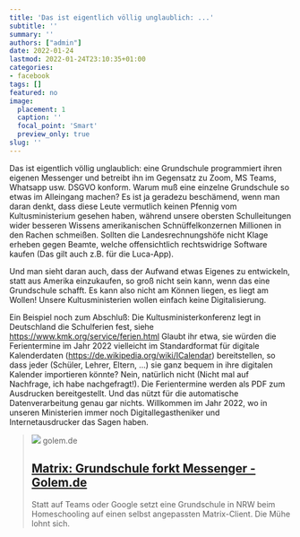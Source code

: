 ```yaml
---
title: 'Das ist eigentlich völlig unglaublich: ...'
subtitle: ''
summary: ''
authors: ["admin"]
date: 2022-01-24
lastmod: 2022-01-24T23:10:35+01:00
categories:
- facebook
tags: []
featured: no
image:
  placement: 1
  caption: ''
  focal_point: 'Smart'
  preview_only: true
slug: ''
---
```

Das ist eigentlich völlig unglaublich: eine Grundschule programmiert ihren eigenen Messenger und betreibt ihn im Gegensatz zu Zoom, MS Teams, Whatsapp usw. DSGVO konform. Warum muß eine einzelne Grundschule so etwas im Alleingang machen? Es ist ja geradezu beschämend, wenn man  daran denkt, dass diese Leute vermutlich keinen Pfennig vom Kultusministerium gesehen haben, während unsere obersten Schulleitungen wider besseren Wissens amerikanischen Schnüffelkonzernen Millionen in den Rachen schmeißen. Sollten die Landesrechnungshöfe nicht Klage erheben gegen Beamte, welche offensichtlich rechtswidrige Software kaufen (Das gilt auch z.B. für die Luca-App). 

Und man sieht daran auch, dass der Aufwand etwas Eigenes zu entwickeln, statt aus Amerika einzukaufen, so groß nicht sein kann, wenn das eine Grundschule schafft. Es kann also nicht am Können liegen, es liegt am Wollen! Unsere Kultusministerien wollen einfach keine Digitalisierung. 

Ein Beispiel noch zum Abschluß: Die Kultusministerkonferenz legt in Deutschland die Schulferien fest, siehe https://www.kmk.org/service/ferien.html
Glaubt ihr etwa, sie würden die Ferientermine im Jahr 2022 vielleicht im Standardformat für digitale Kalenderdaten (https://de.wikipedia.org/wiki/ICalendar) bereitstellen, so dass jeder (Schüler, Lehrer, Eltern, ...) sie ganz bequem in ihre digitalen Kalender importieren könnte? Nein, natürlich nicht (Nicht mal auf Nachfrage, ich habe nachgefragt!). Die Ferientermine werden als PDF zum Ausdrucken bereitgestellt. Und das nützt für die automatische Datenverarbeitung genau gar nichts. Willkommen im Jahr 2022, wo in unseren Ministerien immer noch Digitallegastheniker und Internetausdrucker das Sagen haben.
> [![](https://www.golem.de/2201/162562-309990-309987.png)](https://www.golem.de/news/matrix-grundschule-forkt-messenger-2201-162562.html)
> golem.de
> ## [Matrix: Grundschule forkt Messenger - Golem.de](https://www.golem.de/news/matrix-grundschule-forkt-messenger-2201-162562.html)
>
>Statt auf Teams oder Google setzt eine Grundschule in NRW beim Homeschooling auf einen selbst angepassten Matrix-Client. Die Mühe lohnt sich.

